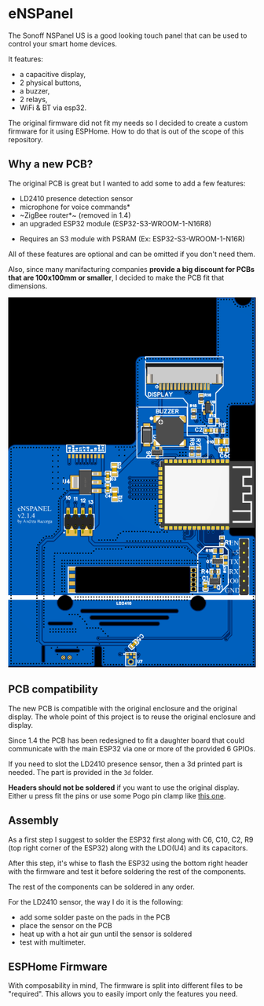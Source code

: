 # eNSPanel

The Sonoff NSPanel US is a good looking touch panel that can be used to control your smart home devices. 

It features:

- a capacitive display,
- 2 physical buttons,
- a buzzer,
- 2 relays,
- WiFi & BT via esp32.

The original firmware did not fit my needs so I decided to create a custom firmware for it using ESPHome. How to do that is out of the scope of this repository.

## Why a new PCB?

The original PCB is great but I wanted to add some to add a few features:

- LD2410 presence detection sensor
- microphone for voice commands*
- ~ZigBee router*~ (removed in 1.4)
- an upgraded ESP32 module (ESP32-S3-WROOM-1-N16R8)

* Requires an S3 module with PSRAM (Ex: ESP32-S3-WROOM-1-N16R)

All of these features are optional and can be omitted if you don't need them.

Also, since many manifacturing companies **provide a big discount for PCBs that are 100x100mm or smaller**, I decided to make the PCB fit that dimensions.

![img.png](docs/v1.4.png)

## PCB compatibility

The new PCB is compatible with the original enclosure and the original display. The whole point of this project is to reuse the original enclosure and display.

Since 1.4 the PCB has been redesigned to fit a daughter board that could communicate with the main ESP32 via one or more of the provided 6 GPIOs.

If you need to slot the LD2410 presence sensor, then a 3d printed part is needed. The part is provided in the `3d` folder.

**Headers should not be soldered** if you want to use the original display. Either u press fit the pins or use some Pogo pin clamp like [this one](https://www.aliexpress.com/item/1005004869027755.html?spm=a2g0o.order_list.order_list_main.138.54f23696LNGlKo&gatewayAdapt=glo2ita).

## Assembly

As a first step I suggest to solder the ESP32 first along with C6, C10, C2, R9 (top right corner of the ESP32) along with the LDO(U4) and its capacitors.

After this step, it's whise to flash the ESP32 using the bottom right header with the firmware and test it before soldering the rest of the components.

The rest of the components can be soldered in any order.

For the LD2410 sensor, the way I do it is the following:

- add some solder paste on the pads in the PCB
- place the sensor on the PCB
- heat up with a hot air gun until the sensor is soldered
- test with multimeter.

## ESPHome Firmware

With composability in mind, The firmware is split into different files to be "required". This allows you to easily import only the features you need.
